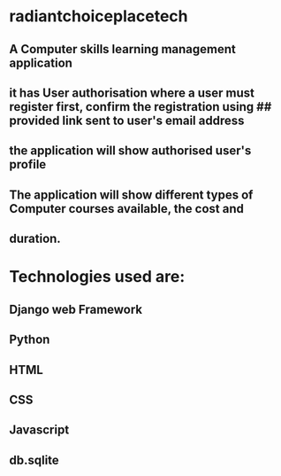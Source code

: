 # radiantchoiceplacetech
## A Computer skills learning management application
## it has User authorisation where a user must register first, confirm the registration using ## provided link sent to user's email address
## the application will show authorised user's profile
## The application will show different types of Computer courses available, the cost and 
## duration.

# Technologies used are:
## Django web Framework
## Python
## HTML
## CSS
## Javascript
## db.sqlite
